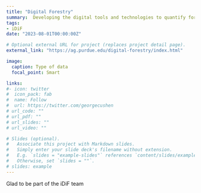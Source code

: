```yaml
---
title: "Digital Forestry"
summary:  Developing the digital tools and technologies to quantify forest function, verify forest structure and model forest management.
tags:
- iDiF
date: "2023-08-01T00:00:00Z"

# Optional external URL for project (replaces project detail page).
external_link: "https://ag.purdue.edu/digital-forestry/index.html"

image:
  caption: Type of data 
  focal_point: Smart

links:
#- icon: twitter
#  icon_pack: fab
#  name: Follow
#  url: https://twitter.com/georgecushen
# url_code: ""
# url_pdf: ""
# url_slides: ""
# url_video: ""

# Slides (optional).
#   Associate this project with Markdown slides.
#   Simply enter your slide deck's filename without extension.
#   E.g. `slides = "example-slides"` references `content/slides/example-slides.md`.
#   Otherwise, set `slides = ""`.
# slides: example
---
```


Glad to be part of the iDiF team
